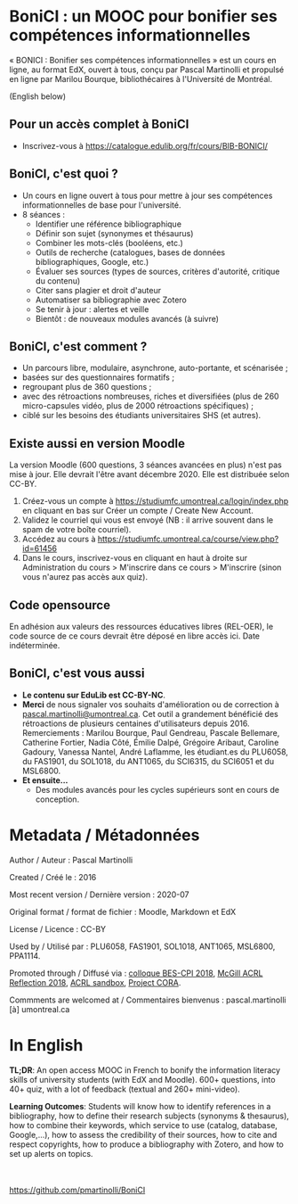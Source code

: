 # BoniCI : un MOOC pour bonifier ses compétences informationnelles

« BONICI : Bonifier ses compétences informationnelles » est un cours en ligne, au format EdX, ouvert à tous, conçu par Pascal Martinolli et propulsé en ligne par Marilou Bourque, bibliothécaires à l'Université de Montréal.

(English below)

## Pour un accès complet à BoniCI

* Inscrivez-vous à https://catalogue.edulib.org/fr/cours/BIB-BONICI/

## BoniCI, c'est quoi ?

* Un cours en ligne ouvert à tous pour mettre à jour ses compétences informationnelles de base pour l'université.
* 8 séances : 
  * Identifier une référence bibliographique
  * Définir son sujet (synonymes et thésaurus)
  * Combiner les mots-clés (booléens, etc.)
  * Outils de recherche (catalogues, bases de données bibliographiques, Google, etc.)
  * Évaluer ses sources (types de sources, critères d'autorité, critique du contenu)
  * Citer sans plagier et droit d'auteur 
  * Automatiser sa bibliographie avec Zotero
  * Se tenir à jour : alertes et veille
  * Bientôt : de nouveaux modules avancés (à suivre)
  
## BoniCI, c'est comment ?

* Un parcours libre, modulaire, asynchrone, auto-portante, et scénarisée ;
* basées sur des questionnaires formatifs ;
* regroupant plus de 360 questions ;
* avec des rétroactions nombreuses, riches et diversifiées (plus de 260 micro-capsules vidéo, plus de 2000 rétroactions spécifiques) ;
* ciblé sur les besoins des étudiants universitaires SHS (et autres).

## Existe aussi en version Moodle 

La version Moodle (600 questions, 3 séances avancées en plus) n'est pas mise à jour. Elle devrait l'être avant décembre 2020. Elle est distribuée selon CC-BY.

1. Créez-vous un compte à https://studiumfc.umontreal.ca/login/index.php en cliquant en bas sur Créer un compte / Create New Account.
2. Validez le courriel qui vous est envoyé (NB : il arrive souvent dans le spam de votre boîte courriel).
3. Accédez au cours à https://studiumfc.umontreal.ca/course/view.php?id=61456
4. Dans le cours, inscrivez-vous en cliquant en haut à droite sur Administration du cours > M'inscrire dans ce cours > M'inscrire (sinon vous n'aurez pas accès aux quiz).

## Code opensource

En adhésion aux valeurs des ressources éducatives libres (REL-OER), le code source de ce cours devrait être déposé en libre accès ici. Date indéterminée.

## BoniCI, c'est vous aussi

* **Le contenu sur EduLib est CC-BY-NC**.
* **Merci** de nous signaler vos souhaits d'amélioration ou de correction à pascal.martinolli@umontreal.ca. Cet outil a grandement bénéficié des rétroactions de plusieurs centaines d'utilisateurs depuis 2016. Remerciements : Marilou Bourque, Paul Gendreau, Pascale Bellemare, Catherine Fortier, Nadia Côté, Émilie Dalpé, Grégoire Aribaut, Caroline Gadoury, Vanessa Nantel, André Laflamme, les étudiant.es du PLU6058, du FAS1901, du SOL1018, du ANT1065, du SCI6315, du SCI6051 et du MSL6800.
* **Et ensuite...**
   * Des modules avancés pour les cycles supérieurs sont en cours de conception.

# Metadata / Métadonnées 

Author / Auteur : Pascal Martinolli

Created / Créé le : 2016

Most recent version / Dernière version : 2020-07

Original format / format de fichier : Moodle, Markdown et EdX

License / Licence : CC-BY

Used by / Utilisé par : PLU6058, FAS1901, SOL1018, ANT1065, MSL6800, PPA1114.

Promoted through / Diffusé via : [colloque BES-CPI 2018](http://hdl.handle.net/1866/21087),  [McGill ACRL Reflection 2018](http://hdl.handle.net/1866/22333), [ACRL sandbox](http://sandbox.acrl.org/library-collection/mooc-bonici), [Project CORA](https://www.projectcora.org/assignment/mooc-bonici).

Commments are welcomed at / Commentaires bienvenus : pascal.martinolli [à] umontreal.ca

# In English

**TL;DR**: An open access MOOC in French to bonify the information literacy skills of university students (with EdX and Moodle). 600+ questions, into 40+ quiz, with a lot of feedback (textual and 260+ mini-video).

**Learning Outcomes**: Students will know how to identify references in a bibliography, how to define their research subjects (synonyms & thesaurus), how to combine their keywords, which service to use (catalog, database, Google,...), how to assess the credibility of their sources, how to cite and respect copyrights, how to produce a bibliography with Zotero, and how to set up alerts on topics.

\
\
https://github.com/pmartinolli/BoniCI 
